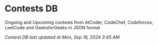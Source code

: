# Contests DB

Ongoing and Upcoming contests from AtCoder, CodeChef, Codeforces, LeetCode and GeeksforGeeks in JSON format

*Contest DB last updated at Mon, Sep 16, 2024 3:45 AM*  
